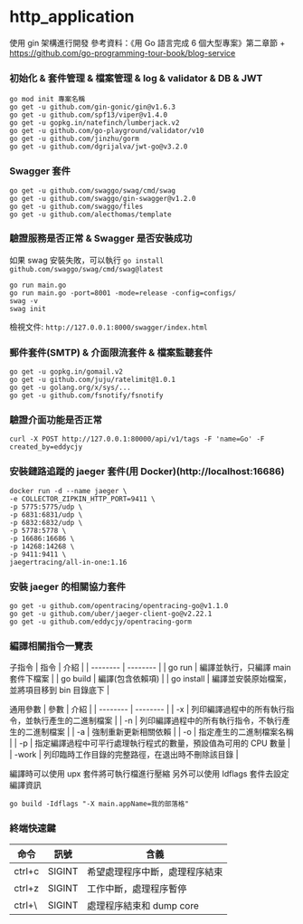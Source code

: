# http_application

使用 gin 架構進行開發
參考資料：《用 Go 語言完成 6 個大型專案》第二章節 + https://github.com/go-programming-tour-book/blog-service

### 初始化 & 套件管理 & 檔案管理 & log & validator & DB & JWT

```
go mod init 專案名稱
go get -u github.com/gin-gonic/gin@v1.6.3
go get -u github.com/spf13/viper@v1.4.0
go get -u gopkg.in/natefinch/lumberjack.v2
go get -u github.com/go-playground/validator/v10
go get -u github.com/jinzhu/gorm
go get -u github.com/dgrijalva/jwt-go@v3.2.0
```

### Swagger 套件

```
go get -u github.com/swaggo/swag/cmd/swag
go get -u github.com/swaggo/gin-swagger@v1.2.0
go get -u github.com/swaggo/files
go get -u github.com/alecthomas/template
```

### 驗證服務是否正常 & Swagger 是否安裝成功
如果 swag 安裝失敗，可以執行 `go install github.com/swaggo/swag/cmd/swag@latest`
```
go run main.go
go run main.go -port=8001 -mode=release -config=configs/
swag -v
swag init
```
檢視文件: `http://127.0.0.1:8000/swagger/index.html`

### 郵件套件(SMTP) & 介面限流套件 & 檔案監聽套件
```
go get -u gopkg.in/gomail.v2
go get -u github.com/juju/ratelimit@1.0.1
go get -u golang.org/x/sys/...
go get -u github.com/fsnotify/fsnotify
```

### 驗證介面功能是否正常
```
curl -X POST http://127.0.0.1:80000/api/v1/tags -F 'name=Go' -F created_by=eddycjy
```

### 安裝鏈路追蹤的 jaeger 套件(用 Docker)(http://localhost:16686)

```
docker run -d --name jaeger \
-e COLLECTOR_ZIPKIN_HTTP_PORT=9411 \
-p 5775:5775/udp \
-p 6831:6831/udp \
-p 6832:6832/udp \
-p 5778:5778 \
-p 16686:16686 \
-p 14268:14268 \
-p 9411:9411 \
jaegertracing/all-in-one:1.16
```

### 安裝 jaeger 的相關協力套件

```
go get -u github.com/opentracing/opentracing-go@v1.1.0
go get -u github.com/uber/jaeger-client-go@v2.22.1
go get -u github.com/eddycjy/opentracing-gorm
```

### 編譯相關指令一覽表

子指令
| 指令 | 介紹 |
| -------- | -------- |
| go run | 編譯並執行，只編譯 main 套件下檔案 |
| go build | 編譯(包含依賴項) |
| go install | 編譯並安裝原始檔案，並將項目移到 bin 目錄底下 |

通用參數
| 參數 | 介紹 |
| -------- | -------- |
| -x | 列印編譯過程中的所有執行指令，並執行產生的二進制檔案 |
| -n | 列印編譯過程中的所有執行指令，不執行產生的二進制檔案 |
| -a | 強制重新更新相關依賴 |
| -o | 指定產生的二進制檔案名稱 |
| -p | 指定編譯過程中可平行處理執行程式的數量，預設值為可用的 CPU 數量 |
| -work | 列印臨時工作目錄的完整路徑，在退出時不刪除該目錄 |

編譯時可以使用 upx 套件將可執行檔進行壓縮
另外可以使用 Idflags 套件去設定編譯資訊
```
go build -Idflags "-X main.appName=我的部落格"
```

### 終端快速鍵
| 命令 | 訊號 | 含義 |
| -------- | -------- | -------- |
| ctrl+c | SIGINT | 希望處理程序中斷，處理程序結束 |
| ctrl+z | SIGINT | 工作中斷，處理程序暫停 |
| ctrl+\ | SIGINT | 處理程序結束和 dump core |
